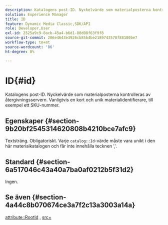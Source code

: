 ```yaml
---
description: Katalogens post-ID. Nyckelvärde som materialposterna kontrolleras av återgivningsservern. Vanligtvis en kort och unik materialidentifierare, till exempel ett SKU-nummer.
solution: Experience Manager
title: ID
feature: Dynamic Media Classic,SDK/API
role: Developer,User
exl-id: 2525a9c9-8acb-45a4-b6d1-80d08f63f9f8
source-git-commit: 206e4643e3926cb85b4be2189743578f88180be7
workflow-type: tm+mt
source-wordcount: '86'
ht-degree: 0%

---
```


# ID{#id}

Katalogens post-ID. Nyckelvärde som materialposterna kontrolleras av återgivningsservern. Vanligtvis en kort och unik materialidentifierare, till exempel ett SKU-nummer.

## Egenskaper {#section-9b20bf2545314620808b4210bce7afc9}

Textsträng. Obligatoriskt. Varje `catalog::Id`-värde måste vara unikt i den här materialkatalogen och får inte innehålla tecknen &#39;,&#39;.

## Standard {#section-6a517046c43a40a7ba0af0212b5f31d2}

Ingen.

## Se även {#section-4a44c8b070674ce3a7f2c13a3003a14a}

[attribute::RootId](../../../../../ir-api/material-cat/image-rendering-api-ref/c-ir-material-catalog/c-ir-attributes-reference/r-ir-rootid.md#reference-54b42b7125824be593378c1accb70d5a) ,  [src=](../../../../../ir-api/http-protocol/image-rendering-api-ref/c-ir-http-protocol-ref/c-ir-http-protocol-command-reference/r-ir-src.md#reference-62c98abad22149d68d405ed6aaff8272)
